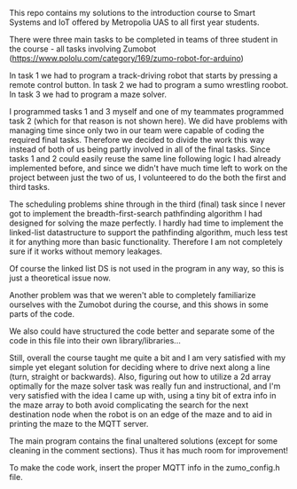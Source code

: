 This repo contains my solutions to the introduction course to Smart Systems and IoT offered by Metropolia UAS to all first year students.

There were three main tasks to be completed in teams of three student in the course - all tasks involving Zumobot
    (https://www.pololu.com/category/169/zumo-robot-for-arduino)

In task 1 we had to program a track-driving robot that starts by pressing a remote control button.
In task 2 we had to program a sumo wrestling roobot.
In task 3 we had to program a maze solver.

I programmed tasks 1 and 3 myself and one of my teammates programmed task 2 (which for that reason is not shown here). We did have problems with managing time since only two in our team were capable of coding the required final tasks. Therefore we decided to divide the work this way instead of both of us being partly involved in all of the final tasks. Since tasks 1 and 2 could easily reuse the same line following logic I had already implemented before, and since we didn't have much time left to work on the project between just the two of us, I volunteered to do the both the first and third tasks.

The scheduling problems shine through in the third (final) task since I never got to implement the breadth-first-search pathfinding algorithm I had designed for solving the maze perfectly. I hardly had time to implement the linked-list datastructure to support the pathfinding algorithm, much less test it for anything more than basic functionality. Therefore I am not completely sure if it works without memory leakages.

Of course the linked list DS is not used in the program in any way, so this is just a theoretical issue now.

Another problem was that we weren't able to completely familiarize ourselves with the Zumobot during the course, and this shows in some parts of the code.

We also could have structured the code better and separate some of the code in this file into their own library/libraries...

Still, overall the course taught me quite a bit and I am very satisfied with my simple yet elegant solution for deciding where to drive next along a line (turn, straight or backwards). Also, figuring out how to utilize a 2d array optimally for the maze solver task was really fun and instructional, and I'm very satisfied with the idea I came up with,  using a tiny bit of extra info in the maze array to both avoid complicating the search for the next destination node when the robot is on an edge of the maze and to aid in printing the maze to the MQTT server.

The main program contains the final unaltered solutions (except for some cleaning in the comment sections). Thus it has much room for improvement!

To make the code work, insert the proper MQTT info in the zumo_config.h file.
